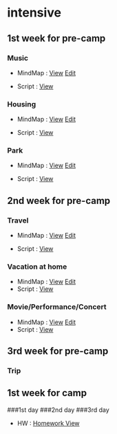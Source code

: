 # intensive

## 1st week for pre-camp

### Music
* MindMap : [View](https://www.draw.io/?lightbox=1&p=trees#Uhttps%3A%2F%2Fraw.githubusercontent.com%2Fpassionlim%2Fintensive%2Fmaster%2FIntensive_Music.html) [Edit](https://www.draw.io/?p=trees#Hpassionlim%2Fintensive%2Fmaster%2FIntensive_Music.html)

* Script : [View](Intensive_Music.md)

### Housing
* MindMap : [View](https://www.draw.io/?lightbox=1&p=trees#Uhttps%3A%2F%2Fraw.githubusercontent.com%2Fpassionlim%2Fintensive%2Fmaster%2FIntensive_Housing.html) [Edit](https://www.draw.io/?p=trees#Hpassionlim%2Fintensive%2Fmaster%2FIntensive_Housing.html)

* Script : [View](Intensive_Housing.md)

### Park
* MindMap : [View](https://www.draw.io/?lightbox=1&p=trees#Uhttps%3A%2F%2Fraw.githubusercontent.com%2Fpassionlim%2Fintensive%2Fmaster%2FIntensive_Park.html) [Edit](https://www.draw.io/?p=trees#Hpassionlim%2Fintensive%2Fmaster%2FIntensive_Park.html)

* Script : [View](Intensive_Park.md)

## 2nd week for pre-camp

### Travel
* MindMap : [View](https://www.draw.io/?lightbox=1&p=trees#Uhttps%3A%2F%2Fraw.githubusercontent.com%2Fpassionlim%2Fintensive%2Fmaster%2FIntensive_Travel.html) [Edit](https://www.draw.io/?p=trees#Hpassionlim%2Fintensive%2Fmaster%2FIntensive_Travel.html)

* Script : [View](Intensive_Travel.md)

### Vacation at home
* MindMap : [View](https://www.draw.io/?lightbox=1&p=trees#Uhttps%3A%2F%2Fraw.githubusercontent.com%2Fpassionlim%2Fintensive%2Fmaster%2FIntensive_VacationAtHome.html) [Edit](https://www.draw.io/?p=trees#Hpassionlim%2Fintensive%2Fmaster%2FIntensive_VacationAtHome.html)
* Script : [View](Intensive_VacationAtHome.md)

### Movie/Performance/Concert
* MindMap : [View](https://www.draw.io/?lightbox=1&p=trees#Uhttps%3A%2F%2Fraw.githubusercontent.com%2Fpassionlim%2Fintensive%2Fmaster%2FIntensive_Movie.html) [Edit](https://www.draw.io/?p=trees#Hpassionlim%2Fintensive%2Fmaster%2FIntensive_Movie.html)
* Script : [View](Intensive_Movie.md)

## 3rd week for pre-camp

### Trip

## 1st week for camp

###1st day
###2nd day
###3rd day
* HW : [Homework View](3rd_homework.md)
